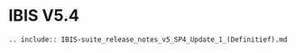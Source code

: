 # IBIS V5.4

```{eval-rst}
.. include:: IBIS-suite_release_notes_v5_SP4_Update_1_(Definitief).md
```